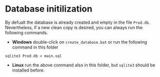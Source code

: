 # Database initilization

By defualt the database is already created and empty in the file `Prod.db`. Nevertheless, if a new clean copy is desired, you can always run the following commands.

* **Windows** double-click on `create_database.bat` or run the following command in this folder 

```
sqlite3 Prod.db < main.sql
```

* **Linux**  run the above command also in this folder, but `sqlite3` should be installed before.



